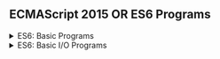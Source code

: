 ## ECMAScript 2015 OR ES6 Programs

<details>
  <summary> ES6: Basic Programs </summary>
  1. ECMAScript 2015 (ES6) Hello World Progra.
  
</details>

<details>
  <summary> ES6: Basic I/O Programs </summary>
  
</details>
